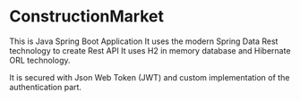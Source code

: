 # ConstructionMarket

This is Java Spring Boot Application
It uses the modern Spring Data Rest technology to create Rest API
It uses H2 in memory database and Hibernate ORL technology.

It is secured with Json Web Token (JWT) and custom implementation of the authentication part.
